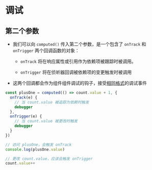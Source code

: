 # 调试

## 第二个参数

*   我们可以向 `computed()` 传入第二个参数，是一个包含了 `onTrack` 和 `onTrigger` 两个回调函数的对象：

    *   `onTrack` 将在响应属性或引用作为依赖项被跟踪时被调用。

    *   `onTrigger` 将在侦听器回调被依赖项的变更触发时被调用

*   这两个回调都会作为组件组件调试的钩子，接受[相同格式](https://staging-cn.vuejs.org/guide/extras/reactivity-in-depth.html#debugger-event "相同格式")的调试事件

```javascript
const plusOne = computed(() => count.value + 1, {
  onTrack(e) {
    // 当 count.value 被追踪为依赖时触发
    debugger
  },
  onTrigger(e) {
    // 当 count.value 被更改时触发
    debugger
  }
})

// 访问 plusOne，会触发 onTrack
console.log(plusOne.value)

// 更改 count.value，应该会触发 onTrigger
count.value++
```
